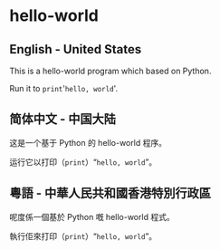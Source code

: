 # hello-world

## English - United States

This is a hello-world program which based on Python.

Run it to `print`'`hello, world`'.

## 简体中文 - 中国大陆

这是一个基于 Python 的 hello-world 程序。

运行它以打印（`print`）“`hello, world`”。

## 粵語 - 中華人民共和國香港特別行政區

呢度係一個基於 Python 嘅 hello-world 程式。

執行佢來打印（`print`）“`hello, world`”。
